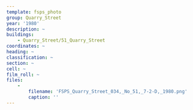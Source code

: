 ```yaml
---
template: fsps_photo
group: Quarry_Street
year: '1980'
description: ~
buildings:
    - Quarry_Street/51_Quarry_Street
coordinates: ~
heading: ~
classification: ~
section: ~
cell: ~
film_roll: ~
files:
    -
        filename: 'FSPS_Quarry_Street_034,_No_51,_7-2-D,_1980.png'
        caption: ''
---
```

